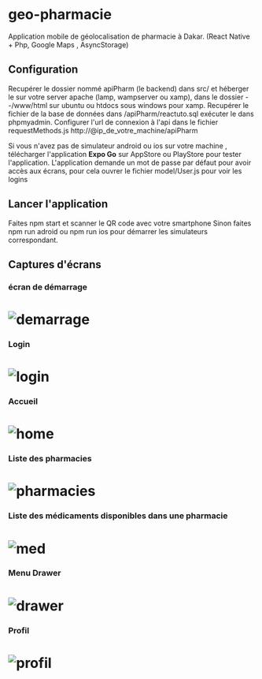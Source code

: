 # geo-pharmacie
Application mobile de géolocalisation de pharmacie  à Dakar. (React Native + Php, Google Maps , AsyncStorage)

## Configuration

Recupérer le dossier nommé apiPharm (le backend) dans src/ et héberger le sur votre server apache (lamp, wampserver ou xamp),
dans le dossier --/www/html sur ubuntu ou htdocs sous windows pour xamp.
Recupérer le fichier de la base de données dans /apiPharm/reactuto.sql exécuter le dans phpmyadmin.
Configurer l'url de connexion à l'api dans le fichier requestMethods.js http://@ip_de_votre_machine/apiPharm

Si vous n'avez pas de simulateur android ou ios sur votre machine , télécharger l'application **Expo Go** sur AppStore ou PlayStore pour tester l'application. 
L'application demande un mot de passe par défaut pour avoir accès aux écrans, pour cela ouvrer le fichier model/User.js pour voir les logins


## Lancer l'application
Faites npm start et scanner le QR code  avec votre smartphone
Sinon faites npm run adroid ou npm run ios  pour démarrer les simulateurs correspondant.

## Captures d'écrans

### écran de démarrage

# ![demarrage](https://github.com/hanseroland/geo-pharmacie/blob/main/captures/pharmApp.PNG)

### Login

# ![login](https://github.com/hanseroland/geo-pharmacie/blob/main/captures/IMG_1734.PNG)

### Accueil

# ![home](https://github.com/hanseroland/geo-pharmacie/blob/main/captures/pharmApp2.PNG)

### Liste des pharmacies

# ![pharmacies](https://github.com/hanseroland/geo-pharmacie/blob/main/captures/IMG_1736.PNG)

### Liste des médicaments disponibles dans une pharmacie

# ![med](https://github.com/hanseroland/geo-pharmacie/blob/main/captures/IMG_1739.PNG)

### Menu Drawer

# ![drawer](https://github.com/hanseroland/geo-pharmacie/blob/main/captures/IMG_1739.PNG)

### Profil

# ![profil](https://github.com/hanseroland/geo-pharmacie/blob/main/captures/IMG_1737.PNG)

